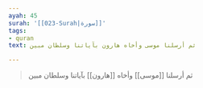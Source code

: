 ```yaml
---
ayah: 45
surah: '[[023-Surah|سورة]]'
tags:
- quran
text: ثم أرسلنا موسى وأخاه هارون بآياتنا وسلطان مبين

---
```

> ثم أرسلنا [[موسى]] وأخاه [[هارون]] بآياتنا وسلطان مبين
